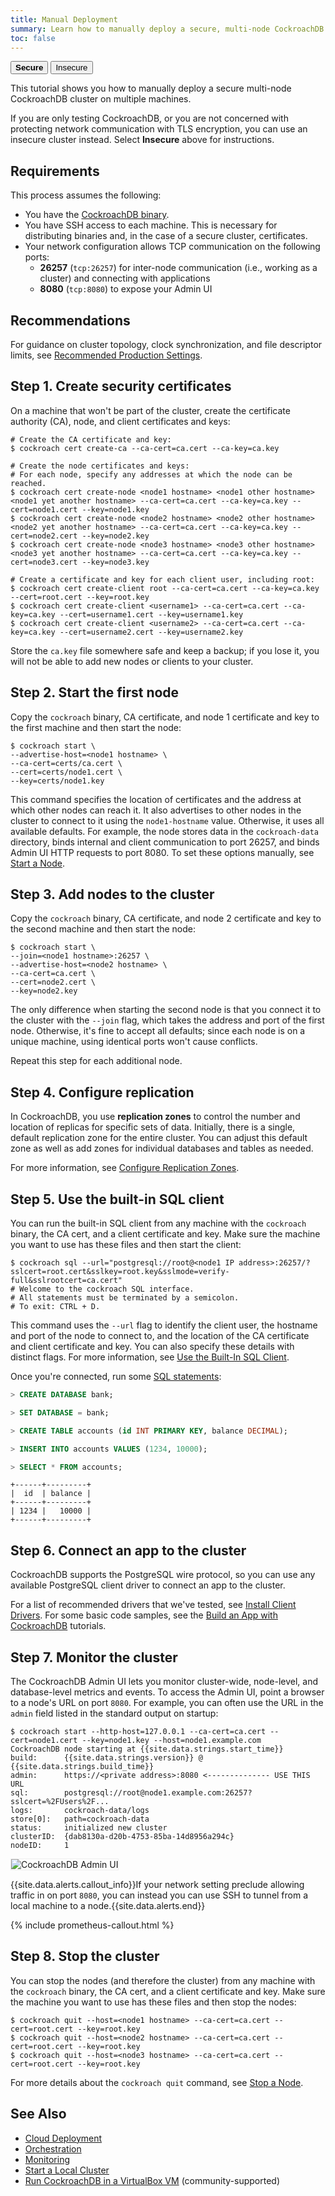 ```yaml
---
title: Manual Deployment
summary: Learn how to manually deploy a secure, multi-node CockroachDB cluster on multiple machines.
toc: false
---
```


<div class="filters filters-big clearfix">
  <a href="manual-deployment.html"><button class="filter-button current"><strong>Secure</strong></button></a>
  <a href="manual-deployment-insecure.html"><button class="filter-button">Insecure</button></a>
</div>

This tutorial shows you how to manually deploy a secure multi-node CockroachDB cluster on multiple machines.

If you are only testing CockroachDB, or you are not concerned with protecting network communication with TLS encryption, you can use an insecure cluster instead. Select **Insecure** above for instructions.

<div id="toc"></div>

## Requirements

This process assumes the following:

- You have the [CockroachDB binary](install-cockroachdb.html).
- You have SSH access to each machine. This is necessary for distributing binaries and, in the case of a secure cluster, certificates.
- Your network configuration allows TCP communication on the following ports:
	- **26257** (`tcp:26257`) for inter-node communication (i.e., working as a cluster) and connecting with applications
	- **8080** (`tcp:8080`) to expose your Admin UI

## Recommendations

For guidance on cluster topology, clock synchronization, and file descriptor limits, see [Recommended Production Settings](recommended-production-settings.html).

## Step 1. Create security certificates

On a machine that won't be part of the cluster, create the certificate authority (CA), node, and client certificates and keys:

~~~ shell
# Create the CA certificate and key:
$ cockroach cert create-ca --ca-cert=ca.cert --ca-key=ca.key

# Create the node certificates and keys:
# For each node, specify any addresses at which the node can be reached.
$ cockroach cert create-node <node1 hostname> <node1 other hostname> <node1 yet another hostname> --ca-cert=ca.cert --ca-key=ca.key --cert=node1.cert --key=node1.key
$ cockroach cert create-node <node2 hostname> <node2 other hostname> <node2 yet another hostname> --ca-cert=ca.cert --ca-key=ca.key --cert=node2.cert --key=node2.key
$ cockroach cert create-node <node3 hostname> <node3 other hostname> <node3 yet another hostname> --ca-cert=ca.cert --ca-key=ca.key --cert=node3.cert --key=node3.key

# Create a certificate and key for each client user, including root:
$ cockroach cert create-client root --ca-cert=ca.cert --ca-key=ca.key --cert=root.cert --key=root.key
$ cockroach cert create-client <username1> --ca-cert=ca.cert --ca-key=ca.key --cert=username1.cert --key=username1.key
$ cockroach cert create-client <username2> --ca-cert=ca.cert --ca-key=ca.key --cert=username2.cert --key=username2.key
~~~

Store the `ca.key` file somewhere safe and keep a backup; if you lose it, you will not be able to add new nodes or clients to your cluster.

## Step 2. Start the first node

Copy the `cockroach` binary, CA certificate, and node 1 certificate and key to the first machine and then start the node:

~~~ shell
$ cockroach start \
--advertise-host=<node1 hostname> \
--ca-cert=certs/ca.cert \
--cert=certs/node1.cert \
--key=certs/node1.key
~~~

This command specifies the location of certificates and the address at which other nodes can reach it. It also advertises to other nodes in the cluster to connect to it using the `node1-hostname` value. Otherwise, it uses all available defaults. For example, the node stores data in the `cockroach-data` directory, binds internal and client communication to port 26257, and binds Admin UI HTTP requests to port 8080. To set these options manually, see [Start a Node](start-a-node.html).

## Step 3. Add nodes to the cluster

Copy the `cockroach` binary, CA certificate, and node 2 certificate and key to the second machine and then start the node:

~~~ shell
$ cockroach start \
--join=<node1 hostname>:26257 \
--advertise-host=<node2 hostname> \
--ca-cert=ca.cert \
--cert=node2.cert \
--key=node2.key
~~~

The only difference when starting the second node is that you connect it to the cluster with the `--join` flag, which takes the address and port of the first node. Otherwise, it's fine to accept all defaults; since each node is on a unique machine, using identical ports won't cause conflicts.

Repeat this step for each additional node.

## Step 4. Configure replication

In CockroachDB, you use **replication zones** to control the number and location of replicas for specific sets of data. Initially, there is a single, default replication zone for the entire cluster. You can adjust this default zone as well as add zones for individual databases and tables as needed.

For more information, see [Configure Replication Zones](configure-replication-zones.html).

## Step 5. Use the built-in SQL client

You can run the built-in SQL client from any machine with the `cockroach` binary, the CA cert, and a client certificate and key. Make sure the machine you want to use has these files and then start the client:

~~~ shell
$ cockroach sql --url="postgresql://root@<node1 IP address>:26257/?sslcert=root.cert&sslkey=root.key&sslmode=verify-full&sslrootcert=ca.cert"
# Welcome to the cockroach SQL interface.
# All statements must be terminated by a semicolon.
# To exit: CTRL + D.
~~~

This command uses the `--url` flag to identify the client user, the hostname and port of the node to connect to, and the location of the CA certificate and client certificate and key. You can also specify these details with distinct flags. For more information, see [Use the Built-In SQL Client](use-the-built-in-sql-client.html).

Once you're connected, run some [SQL statements](learn-cockroachdb-sql.html):

~~~ sql
> CREATE DATABASE bank;

> SET DATABASE = bank;

> CREATE TABLE accounts (id INT PRIMARY KEY, balance DECIMAL);

> INSERT INTO accounts VALUES (1234, 10000);

> SELECT * FROM accounts;
~~~
~~~
+------+---------+
|  id  | balance |
+------+---------+
| 1234 |   10000 |
+------+---------+
~~~

## Step 6. Connect an app to the cluster

CockroachDB supports the PostgreSQL wire protocol, so you can use any available PostgreSQL client driver to connect an app to the cluster.

For a list of recommended drivers that we've tested, see [Install Client Drivers](install-client-drivers.html). For some basic code samples, see the [Build an App with CockroachDB](build-an-app-with-cockroachdb.html) tutorials.

## Step 7. Monitor the cluster

The CockroachDB Admin UI lets you monitor cluster-wide, node-level, and database-level metrics and events. To access the Admin UI, point a browser to a node's URL on port `8080`. For example, you can often use the URL in the `admin` field listed in the standard output on startup:

~~~ shell
$ cockroach start --http-host=127.0.0.1 --ca-cert=ca.cert --cert=node1.cert --key=node1.key --host=node1.example.com
CockroachDB node starting at {{site.data.strings.start_time}}
build:      {{site.data.strings.version}} @ {{site.data.strings.build_time}}
admin:      https://<private address>:8080 <-------------- USE THIS URL
sql:        postgresql://root@node1.example.com:26257?sslcert=%2FUsers%2F...
logs:       cockroach-data/logs
store[0]:   path=cockroach-data
status:     initialized new cluster
clusterID:  {dab8130a-d20b-4753-85ba-14d8956a294c}
nodeID:     1
~~~

<img src="images/admin_ui.png" alt="CockroachDB Admin UI" style="border:1px solid #eee;max-width:100%" />

{{site.data.alerts.callout_info}}If your network setting preclude allowing traffic in on port <code>8080</code>, you can instead you can use SSH to tunnel from a local machine to a node.{{site.data.alerts.end}}

{% include prometheus-callout.html %}

## Step 8. Stop the cluster

You can stop the nodes (and therefore the cluster) from any machine with the `cockroach` binary, the CA cert, and a client certificate and key. Make sure the machine you want to use has these files and then stop the nodes:

~~~ shell
$ cockroach quit --host=<node1 hostname> --ca-cert=ca.cert --cert=root.cert --key=root.key
$ cockroach quit --host=<node2 hostname> --ca-cert=ca.cert --cert=root.cert --key=root.key
$ cockroach quit --host=<node3 hostname> --ca-cert=ca.cert --cert=root.cert --key=root.key
~~~

For more details about the `cockroach quit` command, see [Stop a Node](stop-a-node.html).

## See Also

- [Cloud Deployment](cloud-deployment.html)
- [Orchestration](orchestration.html)
- [Monitoring](monitor-cockroachdb-with-prometheus.html)
- [Start a Local Cluster](start-a-local-cluster.html)
- [Run CockroachDB in a VirtualBox VM](http://uptimedba.github.io/cockroach-vb-single/cockroach-vb-single/home.html) (community-supported)
